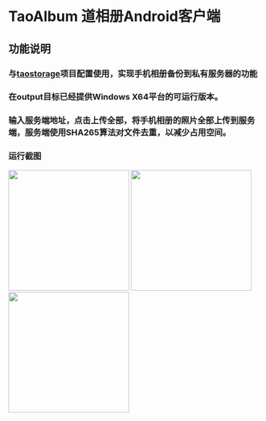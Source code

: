 # TaoAlbum 道相册Android客户端
## 功能说明
### 与[taostorage](https://github.com/markusleevip/taostorage)项目配置使用，实现手机相册备份到私有服务器的功能
### 在output目标已经提供Windows X64平台的可运行版本。
### 输入服务端地址，点击上传全部，将手机相册的照片全部上传到服务端，服务端使用SHA265算法对文件去重，以减少占用空间。
### 运行截图
<image src="./output/images/1.JPG" width="240px"/> <image src="./output/images/2.JPG" width="240px"/> <image src="./output/images/3.JPG" width="240px"/> 

